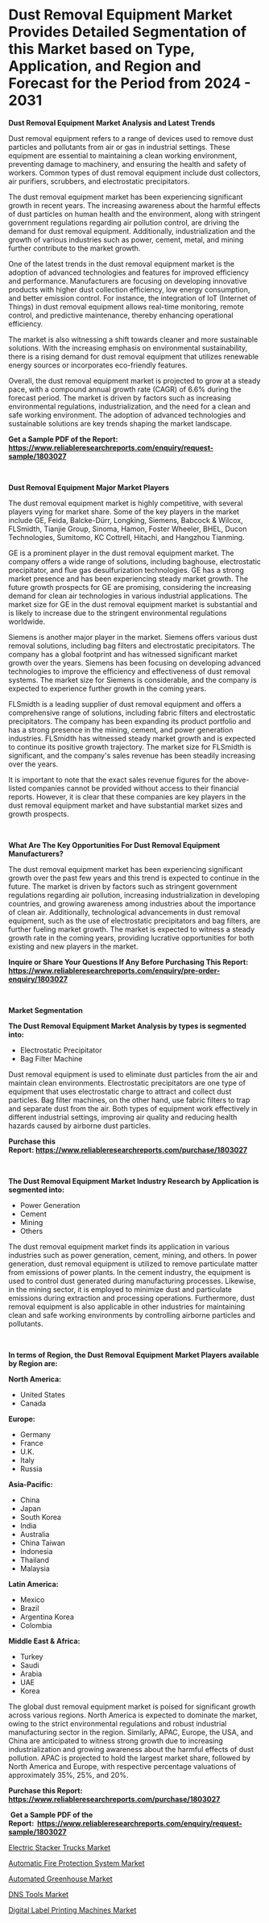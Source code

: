 <p><h1>Dust Removal Equipment Market Provides Detailed Segmentation of this Market based on Type, Application, and Region and Forecast for the Period from 2024 - 2031</h1></p><p><strong>Dust Removal Equipment Market Analysis and Latest Trends</strong></p>
<p><p>Dust removal equipment refers to a range of devices used to remove dust particles and pollutants from air or gas in industrial settings. These equipment are essential to maintaining a clean working environment, preventing damage to machinery, and ensuring the health and safety of workers. Common types of dust removal equipment include dust collectors, air purifiers, scrubbers, and electrostatic precipitators.</p><p>The dust removal equipment market has been experiencing significant growth in recent years. The increasing awareness about the harmful effects of dust particles on human health and the environment, along with stringent government regulations regarding air pollution control, are driving the demand for dust removal equipment. Additionally, industrialization and the growth of various industries such as power, cement, metal, and mining further contribute to the market growth.</p><p>One of the latest trends in the dust removal equipment market is the adoption of advanced technologies and features for improved efficiency and performance. Manufacturers are focusing on developing innovative products with higher dust collection efficiency, low energy consumption, and better emission control. For instance, the integration of IoT (Internet of Things) in dust removal equipment allows real-time monitoring, remote control, and predictive maintenance, thereby enhancing operational efficiency.</p><p>The market is also witnessing a shift towards cleaner and more sustainable solutions. With the increasing emphasis on environmental sustainability, there is a rising demand for dust removal equipment that utilizes renewable energy sources or incorporates eco-friendly features.</p><p>Overall, the dust removal equipment market is projected to grow at a steady pace, with a compound annual growth rate (CAGR) of 6.6% during the forecast period. The market is driven by factors such as increasing environmental regulations, industrialization, and the need for a clean and safe working environment. The adoption of advanced technologies and sustainable solutions are key trends shaping the market landscape.</p></p>
<p><strong>Get a Sample PDF of the Report:&nbsp; <a href="https://www.reliableresearchreports.com/enquiry/request-sample/1803027">https://www.reliableresearchreports.com/enquiry/request-sample/1803027</a></strong></p>
<p>&nbsp;</p>
<p><strong>Dust Removal Equipment Major Market Players</strong></p>
<p><p>The dust removal equipment market is highly competitive, with several players vying for market share. Some of the key players in the market include GE, Feida, Balcke-Dürr, Longking, Siemens, Babcock & Wilcox, FLSmidth, Tianjie Group, Sinoma, Hamon, Foster Wheeler, BHEL, Ducon Technologies, Sumitomo, KC Cottrell, Hitachi, and Hangzhou Tianming.</p><p>GE is a prominent player in the dust removal equipment market. The company offers a wide range of solutions, including baghouse, electrostatic precipitator, and flue gas desulfurization technologies. GE has a strong market presence and has been experiencing steady market growth. The future growth prospects for GE are promising, considering the increasing demand for clean air technologies in various industrial applications. The market size for GE in the dust removal equipment market is substantial and is likely to increase due to the stringent environmental regulations worldwide.</p><p>Siemens is another major player in the market. Siemens offers various dust removal solutions, including bag filters and electrostatic precipitators. The company has a global footprint and has witnessed significant market growth over the years. Siemens has been focusing on developing advanced technologies to improve the efficiency and effectiveness of dust removal systems. The market size for Siemens is considerable, and the company is expected to experience further growth in the coming years.</p><p>FLSmidth is a leading supplier of dust removal equipment and offers a comprehensive range of solutions, including fabric filters and electrostatic precipitators. The company has been expanding its product portfolio and has a strong presence in the mining, cement, and power generation industries. FLSmidth has witnessed steady market growth and is expected to continue its positive growth trajectory. The market size for FLSmidth is significant, and the company's sales revenue has been steadily increasing over the years.</p><p>It is important to note that the exact sales revenue figures for the above-listed companies cannot be provided without access to their financial reports. However, it is clear that these companies are key players in the dust removal equipment market and have substantial market sizes and growth prospects.</p></p>
<p>&nbsp;</p>
<p><strong>What Are The Key Opportunities For Dust Removal Equipment Manufacturers?</strong></p>
<p><p>The dust removal equipment market has been experiencing significant growth over the past few years and this trend is expected to continue in the future. The market is driven by factors such as stringent government regulations regarding air pollution, increasing industrialization in developing countries, and growing awareness among industries about the importance of clean air. Additionally, technological advancements in dust removal equipment, such as the use of electrostatic precipitators and bag filters, are further fueling market growth. The market is expected to witness a steady growth rate in the coming years, providing lucrative opportunities for both existing and new players in the market.</p></p>
<p><strong>Inquire or Share Your Questions If Any Before Purchasing This Report: <a href="https://www.reliableresearchreports.com/enquiry/pre-order-enquiry/1803027">https://www.reliableresearchreports.com/enquiry/pre-order-enquiry/1803027</a></strong></p>
<p>&nbsp;</p>
<p><strong>Market Segmentation</strong></p>
<p><strong>The Dust Removal Equipment Market Analysis by types is segmented into:</strong></p>
<p><ul><li>Electrostatic Precipitator</li><li>Bag Filter Machine</li></ul></p>
<p><p>Dust removal equipment is used to eliminate dust particles from the air and maintain clean environments. Electrostatic precipitators are one type of equipment that uses electrostatic charge to attract and collect dust particles. Bag filter machines, on the other hand, use fabric filters to trap and separate dust from the air. Both types of equipment work effectively in different industrial settings, improving air quality and reducing health hazards caused by airborne dust particles.</p></p>
<p><strong>Purchase this Report:&nbsp;<a href="https://www.reliableresearchreports.com/purchase/1803027">https://www.reliableresearchreports.com/purchase/1803027</a></strong></p>
<p>&nbsp;</p>
<p><strong>The Dust Removal Equipment Market Industry Research by Application is segmented into:</strong></p>
<p><ul><li>Power Generation</li><li>Cement</li><li>Mining</li><li>Others</li></ul></p>
<p><p>The dust removal equipment market finds its application in various industries such as power generation, cement, mining, and others. In power generation, dust removal equipment is utilized to remove particulate matter from emissions of power plants. In the cement industry, the equipment is used to control dust generated during manufacturing processes. Likewise, in the mining sector, it is employed to minimize dust and particulate emissions during extraction and processing operations. Furthermore, dust removal equipment is also applicable in other industries for maintaining clean and safe working environments by controlling airborne particles and pollutants.</p></p>
<p>&nbsp;</p>
<p><strong>In terms of Region, the Dust Removal Equipment Market Players available by Region are:</strong></p>
<p>
    <p> <strong> North America: </strong>
        <ul>
            <li>United States</li>
            <li>Canada</li>
        </ul>
        </p> 
    <p> <strong> Europe: </strong>
        <ul>
            <li>Germany</li>
            <li>France</li>
            <li>U.K.</li>
            <li>Italy</li>
            <li>Russia</li>
        </ul>
        </p> 
    <p> <strong> Asia-Pacific: </strong>
        <ul>
            <li>China</li>
            <li>Japan</li>
            <li>South Korea</li>
            <li>India</li>
            <li>Australia</li>
            <li>China Taiwan</li>
            <li>Indonesia</li>
            <li>Thailand</li>
            <li>Malaysia</li>
        </ul>
        </p> 
    <p> <strong> Latin America: </strong>
        <ul>
            <li>Mexico</li>
            <li>Brazil</li>
            <li>Argentina Korea</li>
            <li>Colombia</li>
        </ul>
        </p> 
    <p> <strong> Middle East & Africa: </strong>
        <ul>
            <li>Turkey</li>
            <li>Saudi</li>
            <li>Arabia</li>
            <li>UAE</li>
            <li>Korea</li>
        </ul>
    </p>
    </p>
<p><p>The global dust removal equipment market is poised for significant growth across various regions. North America is expected to dominate the market, owing to the strict environmental regulations and robust industrial manufacturing sector in the region. Similarly, APAC, Europe, the USA, and China are anticipated to witness strong growth due to increasing industrialization and growing awareness about the harmful effects of dust pollution. APAC is projected to hold the largest market share, followed by North America and Europe, with respective percentage valuations of approximately 35%, 25%, and 20%.</p></p>
<p><strong>Purchase this Report: <a href="https://www.reliableresearchreports.com/purchase/1803027">https://www.reliableresearchreports.com/purchase/1803027</a></strong></p>
<p>&nbsp;<strong>Get a Sample PDF of the Report:&nbsp;&nbsp;<a href="https://www.reliableresearchreports.com/enquiry/request-sample/1803027">https://www.reliableresearchreports.com/enquiry/request-sample/1803027</a></strong></p>
<p><strong></strong></p>
<p><p><a href="https://github.com/mabutironaldo/Market-Research-Report-List-2/blob/main/electric-stacker-trucks-market.md">Electric Stacker Trucks Market</a></p><p><a href="https://medium.com/@elizabethalexander97/automatic-fire-protection-system-nbsp-market-focuses-on-market-share-size-and-projected-forecast-05d7850408f3">Automatic Fire Protection System Market</a></p><p><a href="https://medium.com/@elizabethalexander97/automated-greenhouse-market-exploring-market-share-market-trends-and-future-growth-ceab31e312df">Automated Greenhouse Market</a></p><p><a href="https://medium.com/@elizabethalexander97/dns-tools-market-research-report-its-history-and-forecast-2023-to-2030-8e02a8191da2">DNS Tools Market</a></p><p><a href="https://github.com/castoriffic/Market-Research-Report-List-2/blob/main/digital-label-printing-machines-market.md">Digital Label Printing Machines Market</a></p></p>